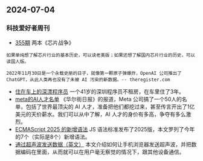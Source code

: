 ## 2024-07-04
### 科技爱好者周刊
* [355期](https://github.com/ruanyf/weekly/blob/master/docs/issue-355.md) 两本《芯片战争》
```
如果单纯想了解芯片行业的基本历史，可以读老美版；如果还想了解国内芯片行业的历史，可以读国人版。

2022年11月30日是一个永载史册的日子，就像第一颗原子弹爆炸，OpenAI 公司推出了 ChatGPT，从此人类再也没有了未被 AI 污染的新数据。-- theregister.com
```
* [住在车上的深漂程序员](https://m.huxiu.com/article/4267559.html) 一个41岁的深圳程序员不租房，在车里住了3年。
* [meta的AI人才名单](https://archive.is/Xp9cN) 《华尔街日报》的报道，Meta 公司搞了一个50人的名单，包括了世界最顶尖的 AI 人才，准备把他们都挖过来，甚至传言开出了1亿美元的天价薪水。我们可以从中了解，AI 人才的身价有多高，争夺有多么激烈。
* [ECMAScript 2025 的新增语法](https://2ality.com/2025/06/ecmascript-2025.html) JS 语法标准发布了2025版，本文罗列了今年的7个（实际是8个）新增语法。
* [通过超声波发送数据（英文）](https://halcy.de/blog/2025/06/27/transmitting-data-via-ultrasound-without-any-special-equipment/) 本文介绍如何让手机浏览器发送超声波，并把数据编码在里面，从而就可以在用户毫无察觉的情况下，跟其他设备通信。